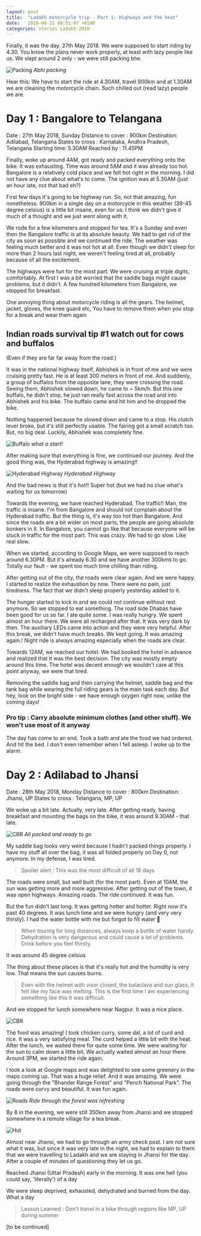 ```yaml
---
layout: post
title:  "Ladakh motorcycle trip - Part 1: Highways and the heat"
date:   2018-08-21 08:51:07 +0100
categories: stories Ladakh-2018
---
```

Finally, it was the day. 27th May 2018. We were supposed to start riding by
4.30. You know the plans never work properly, at least with lazy people like us.
We slept around 2 only - we were still packing btw. 

![Packing](/images/Ladakh2018/day0/packing_1.jpg)
*Abhi packing*

Hear this: We have to start the ride at 4.30AM, travel 900km and at 1.30AM we are cleaning
the motorcycle chain. Such chilled out (read lazy) people we are.

# Day 1 : Bangalore to Telangana

Date : 27th May 2018, Sunday
Distance to cover : 900km
Destination: Adilabad, Telangana
States to cross : Karnataka, Andhra Pradesh, Telangana
Starting time: 5.30AM
Reached by : 11.45PM

Finally, woke up around 4AM, got ready and packed everything onto the bike. It
was exhausting. Time was around 5AM and it was already too hot. Bangalore is a relatively
cold place and we felt hot right in the morning. I did not have any clue about
what's to come. The ignition was at 5.30AM (just an hour late, not that bad eh?)

First few days it's going to be highway run. So, not that amazing, fun nonetheless.
900km in a single day on a motorcycle in this weather (39-45 degree celsius) is a little bit
insane, even for us. I think we didn't give it much of a thought and we just went along with it.

We rode for a few kilometers and stopped for tea. It's a Sunday and even then the Bangalore
traffic is at its absolute beauty. We had to get rid of the city as soon as possible and we
continued the ride. The weather was feeling much better and it was not hot at all.
Even though we didn't sleep for more than 2 hours last night, we weren't feeling tired at all,
probably because of all the excitement.

The highways were fun for the most part. We were cruising at triple digits, comfortably.
At first I was a bit worried that the saddle bags might cause problems, but it didn't.
A few hundred kilometers from Bangalore, we stopped for breakfast.

One annoying thing about motorcycle riding is all the gears. The helmet, jacket, gloves, the
knee guard etc, You have to remove them when you stop for a break and wear them again

## Indian roads survival tip #1 watch out for cows and buffalos

(Even if they are far far away from the road.) 

It was in the national highway itself, Abhishek is in front of me and we were cruising
pretty fast. He is at least 300 meters in front of me. And suddenly, a group of buffalos
from the opposite lane, they were crossing the road. Seeing them, Abhishek slowed down,
he came to ~ 5km/h. But this one buffalo, he didn't stop, he just ran really fast across
the road and into Abhishek and his bike. The buffalo came and hit him and he dropped the bike.

Nothing happened because he slowed down and came to a stop. His clutch lever broke, but
it's still perfectly usable. The fairing got a small scratch too. But, no big deal.
Luckily, Abhishek was completely fine.

![Buffalo](/images/Ladakh2018/day1/Buffalo.gif)
*what a start!*

After making sure that everything is fine, we continued our journey. And the good thing was,
the Hyderabad highway is amazing!!

![Hyderabad Highway](/images/Ladakh2018/day1/hyd_highway.jpg)
*Hyderabad Highway*

And the bad news is that it's hot!! Super hot (but we had no clue what's waiting for us
tomorrow)

Towards the evening, we have reached Hyderabad. The traffic!! Man, the traffic is insane.
I'm from Bangalore and should not complain about the Hyderabad traffic. But the thing is,
it's way too hot than Bangalore. And since the roads are a bit wider on most parts,
the people are going absolute bonkers in it. In Bangalore, you cannot go like that because
everyone will be stuck in traffic for the most part. This was crazy. We had to go slow. Like real slow.

When we started, according to Google Maps, we were supposed to reach around 6.30PM. But it's already
6.30 and we have another 300kms to go. Totally our fault - we spent too much time chilling than riding.

After getting out of the city, the roads were clear again. And we were happy. 
I started to realize the exhaustion by now. There were no pain,
just tiredness. The fact that we didn't sleep properly yesterday added to it.

The hunger started to kick in and we could not continue without rest anymore. So we
stopped to eat something. The road side Dhabas have been good for us so far. I ate quite some.
I was really hungry. We spent almost an hour there. We were all recharged after that. It was very dark
by then. The auxiliary LEDs came into action and they were very helpful. After this break,
we didn't have much breaks. We kept going. It was amazing again.! Night ride is always amazing
especially when the roads are clear.

Towards 12AM, we reached our hotel. We had booked the hotel in advance and realized that it was
the best decision. The city was mostly empty around this time. The hotel was decent enough
we wouldn't care at this point anyway, we were that tired.

Removing the saddle bag and then carrying the helmet, saddle bag and the tank bag while wearing
the full riding gears is the main task each day. But hey, look on the bright side - we have enough
oxygen right now, unlike the coming days!

### Pro tip : Carry absolute minimum clothes (and other stuff). We won't use most of it anyway

The day has come to an end. Took a bath and ate the food we had ordered. And hit the bed.
I don't even remember when I fell asleep. I woke up to the alarm.

# Day 2 : Adilabad to Jhansi

Date : 28th May 2018, Monday
Distance to cover : 800km
Destination: Jhansi, UP
States to cross : Telangana, MP, UP

We woke up a bit late. Actually, very late. After getting ready, having breakfast and
mounting the bags on the bike, it was around 9.30AM - that late.

![CBR](/images/Ladakh2018/day2/cbr-1.jpg)
*All packed and ready to go*

My saddle bag looks very weird because I hadn't packed things properly. I have my stuff
all over the bag, it was all folded properly on Day 0, not anymore. In my defense, I was
tired.

> Spoiler alert : This was the most difficult of all 18 days

The roads were small, but well built (for the most part). Even at 10AM, the sun was getting
more and more aggressive. After getting out of the town, it was open highways. Amazing roads.
The ride continued. It was fun.

But the fun didn't last long. It was getting hotter and hotter. Right now it's past 40 degrees.
It was lunch time and we were hungry (and very very thirsty). I had the water bottle with me
but forgot to fill water :facepalm:

> When touring for long distances, always keep a bottle of water handy. Dehydration
> is very dangerous and could cause a lot of problems. Drink before you feel thirsty.


It was around 45 degree celsius

The thing about these places is that it's really hot and the humidity is very low. That means
the sun causes burns.

> Even with the helmet with visor closed, the balaclava and sun glass, it felt like
> my face was melting. This is the first time I am experiencing something like this
> It was difficult.

And we stopped for lunch somewhere near Nagpur. It was a nice place.

![CBR](/images/Ladakh2018/day2/cbr-2.jpg)

The food was amazing! I took chicken curry, some dal, a lot of curd and rice. It
was a very satisfying meal. The curd helped a little bit with the heat. After the
lunch, we waited there for quite some time. We were waiting for the sun to calm
down a little bit. We actually waited almost an hour there. Around 3PM, we started
the ride again.

I took a look at Google maps and was delighted to see some greenery in the maps coming up.
That was a huge relief. And it was amazing. We were going through the "Bhander Range Forest"
and "Pench National Park". The roads were curvy and beautiful. It was fun again.

![Roads](/images/Ladakh2018/day2/roads-1.jpg)
*Ride through the forest was refreshing*

By 8 in the evening, we were still 350km away from Jhansi and we stopped somewhere in
a remote village for a tea break.

![Hut](/images/Ladakh2018/day2/hut.jpg)

Almost near Jhansi, we had to go through an army check post. I am not sure what it was,
but since it was very late in the night, we had to explain to them that we were travelling
to Ladakh and we are staying in Jhansi for the day. After a couple of minutes of questioning
they let us go.

Reached Jhansi (Uttar Pradesh) early in the morning. It was one hell (you could say, 'literally') of a day

We were sleep deprived, exhausted, dehydrated and burned from the day. What a day

> Lesson Learned : Don't travel in a bike through regions like MP, UP during summer

[to be continued]